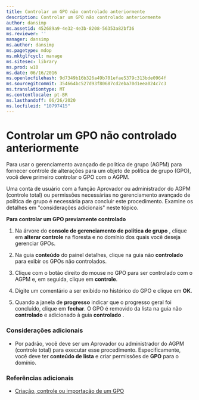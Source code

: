 ```yaml
---
title: Controlar um GPO não controlado anteriormente
description: Controlar um GPO não controlado anteriormente
author: dansimp
ms.assetid: 452689a9-4e32-4e3b-8208-56353a82bf36
ms.reviewer: ''
manager: dansimp
ms.author: dansimp
ms.pagetype: mdop
ms.mktglfcycl: manage
ms.sitesec: library
ms.prod: w10
ms.date: 06/16/2016
ms.openlocfilehash: 9d7349b16b326a49b701efae5379c313bde0964f
ms.sourcegitcommit: 354664bc527d93f80687cd2eba70d1eea024c7c3
ms.translationtype: MT
ms.contentlocale: pt-BR
ms.lasthandoff: 06/26/2020
ms.locfileid: "10797415"
---
```

# Controlar um GPO não controlado anteriormente


Para usar o gerenciamento avançado de política de grupo (AGPM) para fornecer controle de alterações para um objeto de política de grupo (GPO), você deve primeiro controlar o GPO com o AGPM.

Uma conta de usuário com a função Aprovador ou administrador do AGPM (controle total) ou permissões necessárias no gerenciamento avançado de política de grupo é necessária para concluir este procedimento. Examine os detalhes em "considerações adicionais" neste tópico.

**Para controlar um GPO previamente controlado**

1.  Na árvore do **console de gerenciamento de política de grupo** , clique em **alterar controle** na floresta e no domínio dos quais você deseja gerenciar GPOs.

2.  Na guia **conteúdo** do painel detalhes, clique na guia não **controlado** para exibir os GPOs não controlados.

3.  Clique com o botão direito do mouse no GPO para ser controlado com o AGPM e, em seguida, clique em **controle**.

4.  Digite um comentário a ser exibido no histórico do GPO e clique em **OK**.

5.  Quando a janela de **progresso** indicar que o progresso geral foi concluído, clique em **fechar**. O GPO é removido da lista na guia não **controlado** e adicionado à guia **controlado** .

### Considerações adicionais

-   Por padrão, você deve ser um Aprovador ou administrador do AGPM (controle total) para executar esse procedimento. Especificamente, você deve ter **conteúdo de lista** e criar permissões de **GPO** para o domínio.

### Referências adicionais

-   [Criação, controle ou importação de um GPO](creating-controlling-or-importing-a-gpo-approver.md)

 

 





